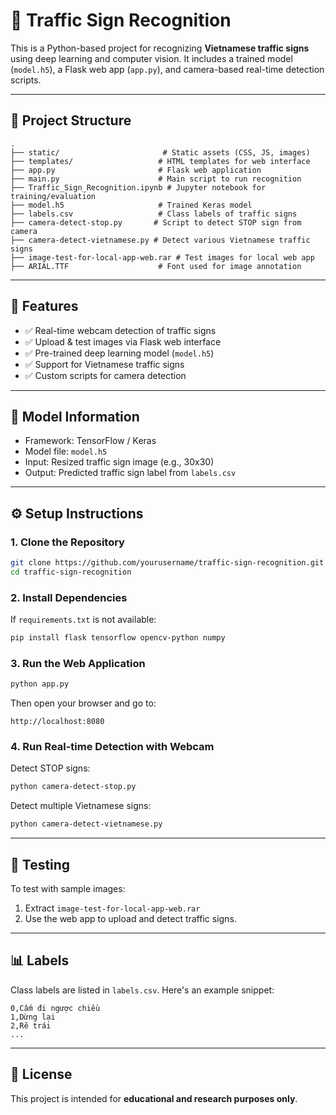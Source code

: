 # 🚦 Traffic Sign Recognition

This is a Python-based project for recognizing **Vietnamese traffic signs** using deep learning and computer vision. It includes a trained model (`model.h5`), a Flask web app (`app.py`), and camera-based real-time detection scripts.

---

## 📁 Project Structure

```
.
├── static/                       # Static assets (CSS, JS, images)
├── templates/                   # HTML templates for web interface
├── app.py                       # Flask web application
├── main.py                      # Main script to run recognition
├── Traffic_Sign_Recognition.ipynb # Jupyter notebook for training/evaluation
├── model.h5                     # Trained Keras model
├── labels.csv                   # Class labels of traffic signs
├── camera-detect-stop.py       # Script to detect STOP sign from camera
├── camera-detect-vietnamese.py # Detect various Vietnamese traffic signs
├── image-test-for-local-app-web.rar # Test images for local web app
├── ARIAL.TTF                    # Font used for image annotation
```

---

## 🚀 Features

- ✅ Real-time webcam detection of traffic signs
- ✅ Upload & test images via Flask web interface
- ✅ Pre-trained deep learning model (`model.h5`)
- ✅ Support for Vietnamese traffic signs
- ✅ Custom scripts for camera detection

---

## 🧠 Model Information

- Framework: TensorFlow / Keras
- Model file: `model.h5`
- Input: Resized traffic sign image (e.g., 30x30)
- Output: Predicted traffic sign label from `labels.csv`

---

## ⚙️ Setup Instructions

### 1. Clone the Repository

```bash
git clone https://github.com/yourusername/traffic-sign-recognition.git
cd traffic-sign-recognition
```

### 2. Install Dependencies

If `requirements.txt` is not available:

```bash
pip install flask tensorflow opencv-python numpy
```

### 3. Run the Web Application

```bash
python app.py
```

Then open your browser and go to:

```
http://localhost:8080
```

### 4. Run Real-time Detection with Webcam

Detect STOP signs:

```bash
python camera-detect-stop.py
```

Detect multiple Vietnamese signs:

```bash
python camera-detect-vietnamese.py
```

---

## 🧪 Testing

To test with sample images:

1. Extract `image-test-for-local-app-web.rar`
2. Use the web app to upload and detect traffic signs.

---

## 📊 Labels

Class labels are listed in `labels.csv`. Here's an example snippet:

```csv
0,Cấm đi ngược chiều
1,Dừng lại
2,Rẽ trái
...
```

---


## 📄 License

This project is intended for **educational and research purposes only**.
